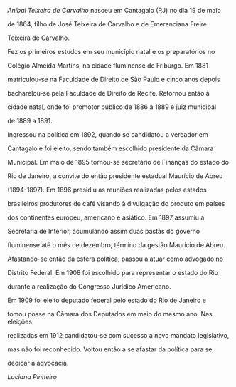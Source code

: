 

*Aníbal Teixeira de Carvalho* nasceu em Cantagalo (RJ) no dia 19 de maio

de 1864, filho de José Teixeira de Carvalho e de Emerenciana Freire

Teixeira de Carvalho.



Fez os primeiros estudos em seu município natal e os preparatórios no

Colégio Almeida Martins, na cidade fluminense de Friburgo. Em 1881

matriculou-se na Faculdade de Direito de São Paulo e cinco anos depois

bacharelou-se pela Faculdade de Direito de Recife. Retornou então à

cidade natal, onde foi promotor público de 1886 a 1889 e juiz municipal

de 1889 a 1891.



Ingressou na política em 1892, quando se candidatou a vereador em

Cantagalo e foi eleito, sendo também escolhido presidente da Câmara

Municipal. Em maio de 1895 tornou-se secretário de Finanças do estado do

Rio de Janeiro, a convite do então presidente estadual Maurício de Abreu

(1894-1897). Em 1896 presidiu as reuniões realizadas pelos estados

brasileiros produtores de café visando à divulgação do produto em países

dos continentes europeu, americano e asiático. Em 1897 assumiu a

Secretaria de Interior, acumulando assim duas pastas do governo

fluminense até o mês de dezembro, término da gestão Maurício de Abreu.

Afastando-se então da esfera política, passou a atuar como advogado no

Distrito Federal. Em 1908 foi escolhido para representar o estado do Rio

durante a realização do Congresso Jurídico Americano.



Em 1909 foi eleito deputado federal pelo estado do Rio de Janeiro e

tomou posse na Câmara dos Deputados em maio do mesmo ano. Nas eleições

realizadas em 1912 candidatou-se com sucesso a novo mandato legislativo,

mas não foi reconhecido. Voltou então a se afastar da política para se

dedicar à advocacia.



*Luciana Pinheiro*



